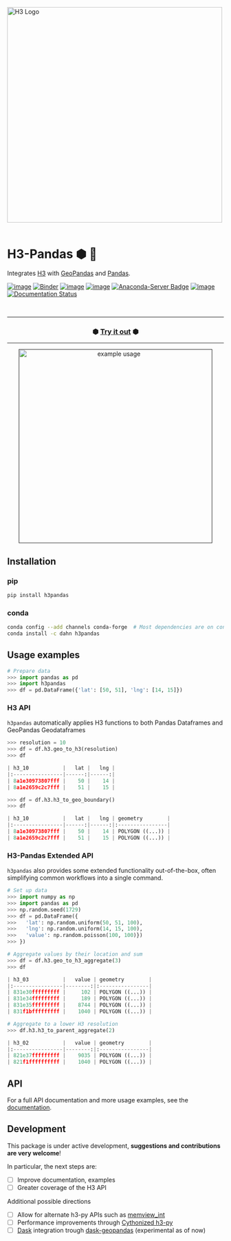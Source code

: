 <img align="left" src="https://i.imgur.com/OH8DoTA.png" alt="H3 Logo" width="500">


&nbsp;

# H3-Pandas ⬢ 🐼
Integrates [H3](https://github.com/uber/h3-py) with  [GeoPandas](https://github.com/geopandas/geopandas)
and [Pandas](https://github.com/pandas-dev/pandas).

[![image](https://colab.research.google.com/assets/colab-badge.svg)](https://colab.research.google.com/github/DahnJ/H3-Pandas/blob/master/notebook/00-intro.ipynb)
[![Binder](https://mybinder.org/badge_logo.svg)](https://mybinder.org/v2/gh/DahnJ/H3-Pandas/HEAD?filepath=%2Fnotebook%2F00-intro.ipynb)
[![image](https://img.shields.io/pypi/v/h3pandas.svg)](https://pypi.python.org/pypi/h3pandas)
[![image](https://pepy.tech/badge/h3pandas)](https://pepy.tech/project/h3pandas)
[![Anaconda-Server Badge](https://anaconda.org/dahn/h3pandas/badges/downloads.svg)](https://anaconda.org/dahn/h3pandas)
[![image](https://img.shields.io/badge/License-MIT-yellow.svg)](https://opensource.org/licenses/MIT)
[![Documentation Status](https://readthedocs.org/projects/pip/badge/?version=stable)](https://pip.pypa.io/en/stable/?badge=stable)

&nbsp;


---

<h3 align="center">
  ⬢ <a href="https://mybinder.org/v2/gh/DahnJ/H3-Pandas/HEAD?filepath=%2Fnotebook%2F00-intro.ipynb">Try it out</a> ⬢
</h3>

---
<p align="center">
    <a href=""><img src="https://i.imgur.com/6XrsLOJ.gif" alt="example usage" width="450"></a>
</p>


## Installation
### pip
```bash
pip install h3pandas
```

### conda
```bash
conda config --add channels conda-forge  # Most dependencies are on conda-forge
conda install -c dahn h3pandas
```

## Usage examples

```python
# Prepare data
>>> import pandas as pd
>>> import h3pandas
>>> df = pd.DataFrame({'lat': [50, 51], 'lng': [14, 15]})
```
### H3 API
`h3pandas` automatically applies H3 functions to both Pandas Dataframes and GeoPandas Geodataframes


```python
>>> resolution = 10
>>> df = df.h3.geo_to_h3(resolution)
>>> df

| h3_10           |   lat |   lng |
|:----------------|------:|------:|
| 8a1e30973807fff |    50 |    14 |
| 8a1e2659c2c7fff |    51 |    15 |

>>> df = df.h3.h3_to_geo_boundary()
>>> df

| h3_10           |   lat |   lng | geometry        |
|:----------------|------:|------:|:----------------|
| 8a1e30973807fff |    50 |    14 | POLYGON ((...)) |
| 8a1e2659c2c7fff |    51 |    15 | POLYGON ((...)) |
```

### H3-Pandas Extended API
`h3pandas` also provides some extended functionality out-of-the-box, 
often simplifying common workflows into a single command.

```python
# Set up data
>>> import numpy as np
>>> import pandas as pd
>>> np.random.seed(1729)
>>> df = pd.DataFrame({
>>>   'lat': np.random.uniform(50, 51, 100),
>>>   'lng': np.random.uniform(14, 15, 100),
>>>   'value': np.random.poisson(100, 100)})
>>> })
```

```python
# Aggregate values by their location and sum
>>> df = df.h3.geo_to_h3_aggregate(3)
>>> df

| h3_03           |   value | geometry        |
|:----------------|--------:|:----------------|
| 831e30fffffffff |     102 | POLYGON ((...)) |
| 831e34fffffffff |     189 | POLYGON ((...)) |
| 831e35fffffffff |    8744 | POLYGON ((...)) |
| 831f1bfffffffff |    1040 | POLYGON ((...)) |

# Aggregate to a lower H3 resolution
>>> df.h3.h3_to_parent_aggregate(2)

| h3_02           |   value | geometry        |
|:----------------|--------:|:----------------|
| 821e37fffffffff |    9035 | POLYGON ((...)) |
| 821f1ffffffffff |    1040 | POLYGON ((...)) |
```

## API
For a full API documentation and more usage examples, see the [documentation](https://h3-pandas.readthedocs.io/en/latest/).

## Development
This package is under active development, **suggestions and contributions are very welcome**!

In particular, the next steps are:
- [ ] Improve documentation, examples
- [ ] Greater coverage of the H3 API

Additional possible directions
- [ ] Allow for alternate h3-py APIs such as [memview_int](https://github.com/uber/h3-py#h3apimemview_int)
- [ ] Performance improvements through [Cythonized h3-py](https://github.com/uber/h3-py/pull/147)
- [ ] [Dask](https://github.com/dask/dask) integration trough [dask-geopandas](https://github.com/geopandas/dask-geopandas) (experimental as of now)
